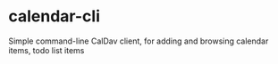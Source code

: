 calendar-cli
============

Simple command-line CalDav client, for adding and browsing calendar items, todo list items
